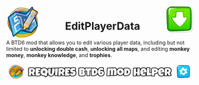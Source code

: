 <a href="https://github.com/doombubbles/template-mod/releases/latest/download/EditPlayerData.dll">
    <img align="left" alt="Icon" height="90" src="Icon.png">
    <img align="right" alt="Download" height="75" src="https://raw.githubusercontent.com/gurrenm3/BTD-Mod-Helper/master/BloonsTD6%20Mod%20Helper/Resources/DownloadBtn.png">
</a>

<h1 align="center">EditPlayerData</h1>

A BTD6 mod that allows you to edit various player data, including but not limited to **unlocking double cash**, **unlocking all maps**, and editing **monkey money**, **monkey knowledge**, and **trophies**.

[![Requires BTD6 Mod Helper](https://raw.githubusercontent.com/gurrenm3/BTD-Mod-Helper/master/banner.png)](https://github.com/gurrenm3/BTD-Mod-Helper#readme)
